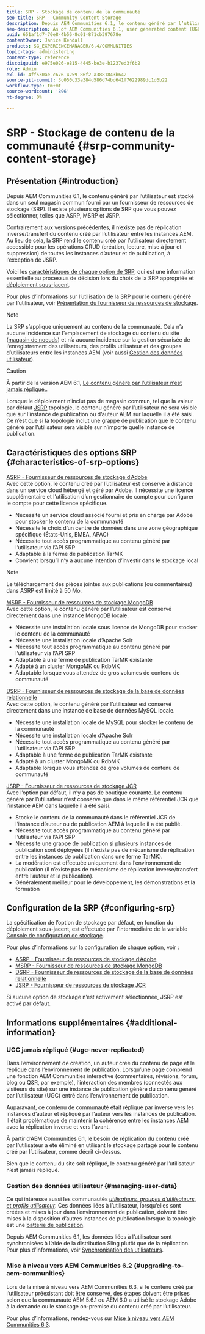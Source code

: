 ```yaml
---
title: SRP - Stockage de contenu de la communauté
seo-title: SRP - Community Content Storage
description: Depuis AEM Communities 6.1, le contenu généré par l’utilisateur est stocké dans un seul magasin commun fourni par un fournisseur de ressources de stockage (SRP).
seo-description: As of AEM Communities 6.1, user generated content (UGC) is stored in a single, common store provided by a storage resource provider (SRP)
uuid: 651af1d7-70e8-4b56-8c01-871cb397678e
contentOwner: Janice Kendall
products: SG_EXPERIENCEMANAGER/6.4/COMMUNITIES
topic-tags: administering
content-type: reference
discoiquuid: e975e026-e815-4445-be3e-b1237ed3f6b2
role: Admin
exl-id: 4ff530ae-c676-4259-86f2-a3881843b642
source-git-commit: 3c050c33a384d586d74bd641f7622989dc1d6b22
workflow-type: tm+mt
source-wordcount: '896'
ht-degree: 0%

---
```


# SRP - Stockage de contenu de la communauté {#srp-community-content-storage}

## Présentation {#introduction}

Depuis AEM Communities 6.1, le contenu généré par l’utilisateur est stocké dans un seul magasin commun fourni par un fournisseur de ressources de stockage (SRP). Il existe plusieurs options de SRP que vous pouvez sélectionner, telles que ASRP, MSRP et JSRP.

Contrairement aux versions précédentes, il n’existe pas de réplication inverse/transfert du contenu créé par l’utilisateur entre les instances AEM. Au lieu de cela, la SRP rend le contenu créé par l’utilisateur directement accessible pour les opérations CRUD (création, lecture, mise à jour et suppression) de toutes les instances d’auteur et de publication, à l’exception de JSRP.

Voici les [caractéristiques de chaque option de SRP](#characteristics-of-srp-options), qui est une information essentielle au processus de décision lors du choix de la SRP appropriée et [déploiement sous-jacent](topologies.md).

Pour plus d’informations sur l’utilisation de la SRP pour le contenu généré par l’utilisateur, voir [Présentation du fournisseur de ressources de stockage](srp.md).

>[!NOTE]
>
>La SRP s’applique uniquement au contenu de la communauté. Cela n’a aucune incidence sur l’emplacement de stockage du contenu du site ([magasin de noeuds](../../help/sites-deploying/data-store-config.md)) et n’a aucune incidence sur la gestion sécurisée de l’enregistrement des utilisateurs, des profils utilisateur et des groupes d’utilisateurs entre les instances AEM (voir aussi [Gestion des données utilisateur](#managing-user-data)).

>[!CAUTION]
>
>À partir de la version AEM 6.1, [Le contenu généré par l’utilisateur n’est jamais répliqué.](#ugc-never-replicated).
>
>Lorsque le déploiement n’inclut pas de magasin commun, tel que la valeur par défaut [JSRP](topologies.md#jsrp) topologie, le contenu généré par l’utilisateur ne sera visible que sur l’instance de publication ou d’auteur AEM sur laquelle il a été saisi. Ce n’est que si la topologie inclut une grappe de publication que le contenu généré par l’utilisateur sera visible sur n’importe quelle instance de publication.

## Caractéristiques des options SRP {#characteristics-of-srp-options}

[ASRP - Fournisseur de ressources de stockage d’Adobe](asrp.md)\
Avec cette option, le contenu créé par l’utilisateur est conservé à distance dans un service cloud hébergé et géré par Adobe. Il nécessite une licence supplémentaire et l’utilisation d’un gestionnaire de compte pour configurer le compte pour cette licence spécifique.

* Nécessite un service cloud associé fourni et pris en charge par Adobe pour stocker le contenu de la communauté
* Nécessite le choix d’un centre de données dans une zone géographique spécifique (États-Unis, EMEA, APAC)
* Nécessite tout accès programmatique au contenu généré par l’utilisateur via l’API SRP
* Adaptable à la ferme de publication TarMK
* Convient lorsqu’il n’y a aucune intention d’investir dans le stockage local

>[!NOTE]
>
>Le téléchargement des pièces jointes aux publications (ou commentaires) dans ASRP est limité à 50 Mo.

[MSRP - Fournisseur de ressources de stockage MongoDB](msrp.md)\
Avec cette option, le contenu généré par l’utilisateur est conservé directement dans une instance MongoDB locale.

* Nécessite une installation locale sous licence de MongoDB pour stocker le contenu de la communauté
* Nécessite une installation locale d’Apache Solr
* Nécessite tout accès programmatique au contenu généré par l’utilisateur via l’API SRP
* Adaptable à une ferme de publication TarMK existante
* Adapté à un cluster MongoMK ou RdbMK
* Adaptable lorsque vous attendez de gros volumes de contenu de communauté

[DSRP - Fournisseur de ressources de stockage de la base de données relationnelle](dsrp.md)\
Avec cette option, le contenu généré par l’utilisateur est conservé directement dans une instance de base de données MySQL locale.

* Nécessite une installation locale de MySQL pour stocker le contenu de la communauté
* Nécessite une installation locale d’Apache Solr
* Nécessite tout accès programmatique au contenu généré par l’utilisateur via l’API SRP
* Adaptable à une ferme de publication TarMK existante
* Adapté à un cluster MongoMK ou RdbMK
* Adaptable lorsque vous attendez de gros volumes de contenu de communauté

[JSRP - Fournisseur de ressources de stockage JCR](jsrp.md)\
Avec l’option par défaut, il n’y a pas de boutique courante. Le contenu généré par l’utilisateur n’est conservé que dans le même référentiel JCR que l’instance AEM dans laquelle il a été saisi.

* Stocke le contenu de la communauté dans le référentiel JCR de l’instance d’auteur ou de publication AEM à laquelle il a été publié.
* Nécessite tout accès programmatique au contenu généré par l’utilisateur via l’API SRP
* Nécessite une grappe de publication si plusieurs instances de publication sont déployées (il n’existe pas de mécanisme de réplication entre les instances de publication dans une ferme TarMK).
* La modération est effectuée uniquement dans l’environnement de publication (il n’existe pas de mécanisme de réplication inverse/transfert entre l’auteur et la publication).
* Généralement meilleur pour le développement, les démonstrations et la formation

## Configuration de la SRP {#configuring-srp}

La spécification de l’option de stockage par défaut, en fonction du déploiement sous-jacent, est effectuée par l’intermédiaire de la variable [Console de configuration de stockage](srp-config.md).

Pour plus d’informations sur la configuration de chaque option, voir :

* [ASRP - Fournisseur de ressources de stockage d’Adobe](asrp.md)
* [MSRP - Fournisseur de ressources de stockage MongoDB](msrp.md)
* [DSRP - Fournisseur de ressources de stockage de la base de données relationnelle](dsrp.md)
* [JSRP - Fournisseur de ressources de stockage JCR](jsrp.md)

Si aucune option de stockage n’est activement sélectionnée, JSRP est activé par défaut.

## Informations supplémentaires {#additional-information}

### UGC jamais répliqué {#ugc-never-replicated}

Dans l’environnement de création, un auteur crée du contenu de page et le réplique dans l’environnement de publication. Lorsqu’une page comprend une fonction AEM Communities interactive (commentaires, révisions, forum, blog ou Q&amp;R, par exemple), l’interaction des membres (connectés aux visiteurs du site) sur une instance de publication génère du contenu généré par l’utilisateur (UGC) entré dans l’environnement de publication.

Auparavant, ce contenu de communauté était répliqué par inverse vers les instances d’auteur et répliqué par l’auteur vers les instances de publication. Il était problématique de maintenir la cohérence entre les instances AEM avec la réplication inverse et vers l’avant.

À partir d’AEM Communities 6.1, le besoin de réplication du contenu créé par l’utilisateur a été éliminé en utilisant le stockage partagé pour le contenu créé par l’utilisateur, comme décrit ci-dessus.

Bien que le contenu du site soit répliqué, le contenu généré par l’utilisateur n’est jamais répliqué.

### Gestion des données utilisateur {#managing-user-data}

Ce qui intéresse aussi les communautés [*utilisateurs*, *groupes d’utilisateurs*, et *profils utilisateur*](users.md). Ces données liées à l’utilisateur, lorsqu’elles sont créées et mises à jour dans l’environnement de publication, doivent être mises à la disposition d’autres instances de publication lorsque la topologie est une [batterie de publication](../../help/sites-deploying/recommended-deploys.md#tarmk-farm).

Depuis AEM Communities 6.1, les données liées à l’utilisateur sont synchronisées à l’aide de la distribution Sling plutôt que de la réplication. Pour plus d’informations, voir [Synchronisation des utilisateurs](sync.md).

### Mise à niveau vers AEM Communities 6.2 {#upgrading-to-aem-communities}

Lors de la mise à niveau vers AEM Communities 6.3, si le contenu créé par l’utilisateur préexistant doit être conservé, des étapes doivent être prises selon que la communauté AEM 5.6.1 ou AEM 6.0 a utilisé le stockage Adobe à la demande ou le stockage on-premise du contenu créé par l’utilisateur.

Pour plus d’informations, rendez-vous sur [Mise à niveau vers AEM Communities 6.3](upgrade.md).
